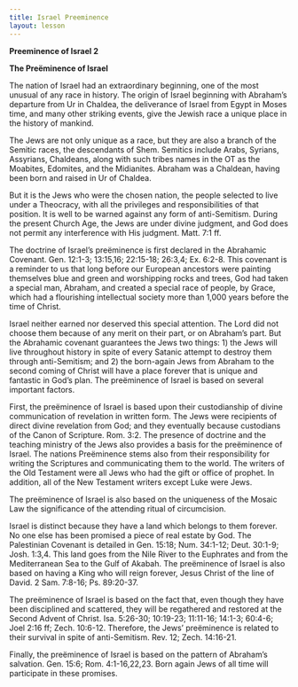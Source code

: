 ```yaml
---
title: Israel Preeminence
layout: lesson
---
```



**Preeminence of Israel 2**

**The Preëminence of Israel**

The nation of Israel had an extraordinary beginning, one of the most
unusual of any race in history. The origin of Israel beginning with
Abraham’s departure from Ur in Chaldea, the deliverance of Israel from
Egypt in Moses time, and many other striking events, give the Jewish
race a unique place in the history of mankind.

The Jews are not only unique as a race, but they are also a branch of
the Semitic races, the descendants of Shem. Semitics include Arabs,
Syrians, Assyrians, Chaldeans, along with such tribes names in the OT as
the Moabites, Edomites, and the Midianites. Abraham was a Chaldean,
having been born and raised in Ur of Chaldea.

But it is the Jews who were the chosen nation, the people selected to
live under a Theocracy, with all the privileges and responsibilities of
that position. It is well to be warned against any form of
anti-Semitism. During the present Church Age, the Jews are under divine
judgment, and God does not permit any interference with His judgment.
Matt. 7:1 ff.

The doctrine of Israel’s preëminence is first declared in the Abrahamic
Covenant. Gen. 12:1-3; 13:15,16; 22:15-18; 26:3,4; Ex. 6:2-8. This
covenant is a reminder to us that long before our European ancestors
were painting themselves blue and green and worshipping rocks and trees,
God had taken a special man, Abraham, and created a special race of
people, by Grace, which had a flourishing intellectual society more than
1,000 years before the time of Christ.

Israel neither earned nor deserved this special attention. The Lord did
not choose them because of any merit on their part, or on Abraham’s
part. But the Abrahamic covenant guarantees the Jews two things: 1) the
Jews will live throughout history in spite of every Satanic attempt to
destroy them through anti-Semitism; and 2) the born-again Jews from
Abraham to the second coming of Christ will have a place forever that is
unique and fantastic in God’s plan. The  preëminence of Israel is based
on several important factors.

First, the preëminence of Israel is based upon their custodianship of
divine communication of revelation in written form. The Jews were
recipients of direct divine revelation from God; and they eventually
because custodians of the Canon of Scripture. Rom. 3:2. The presence of
doctrine and the teaching ministry of the Jews also provides a basis for
the preëminence of Israel. The nations Preëminence stems also from their
responsibility for writing the Scriptures and communicating them to the
world. The writers of the Old Testament were all Jews who had the gift
or office of prophet. In addition, all of the New Testament writers
except Luke were Jews.

The preëminence of Israel is also based on the uniqueness of the Mosaic
Law the significance of the attending ritual of circumcision.

Israel is distinct because they have a land which belongs to them
forever. No one else has been promised a piece of real estate by God.
The Palestinian Covenant is detailed in Gen. 15:18; Num. 34:1-12; Deut.
30:1-9; Josh. 1:3,4. This land goes from the Nile River to the Euphrates
and from the Mediterranean Sea to the Gulf of Akabah. The preëminence of
Israel is also based on having a King who will reign forever, Jesus
Christ of the line of David. 2 Sam. 7:8-16; Ps. 89:20-37.

The preëminence of Israel is based on the fact that, even though they
have been disciplined and scattered, they will be regathered and
restored at the Second Advent of Christ. Isa. 5:26-30; 10:19-23;
11:11-16; 14:1-3; 60:4-6; Joel 2:16 ff; Zech. 10:6-12. Therefore, the
Jews’ preëminence is related to their survival in spite of
anti-Semitism. Rev. 12; Zech. 14:16-21.

Finally, the preëminence of Israel is based on the pattern of Abraham’s
salvation. Gen. 15:6; Rom. 4:1-16,22,23. Born again Jews of all time
will participate in these promises.

